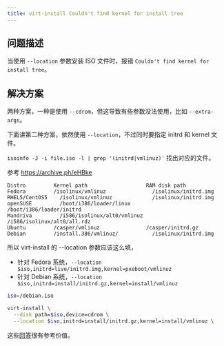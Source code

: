 ```yaml
---
title: virt-install Couldn't find kernel for install tree
---
```



## 问题描述

当使用 `--location` 参数安装 ISO 文件时，报错 `Couldn't find kernel for install tree`。

## 解决方案

两种方案，一种是使用 `--cdrom`，但这导致有些参数没法使用，比如 `--extra-args`。

下面讲第二种方案，依然使用 `--location`，不过同时要指定 initrd 和 kernel 文件。

`isoinfo -J -i file.iso -l | grep '(initrd|vmlinuz)'` 找出对应的文件。

参考 https://archive.ph/eHBke

```
Distro	       Kernel path	                 RAM disk path
Fedora	       /isolinux/vmlinuz     	       /isolinux/initrd.img
RHEL5/CentOS5	 /isolinux/vmlinuz     	       /isolinux/initrd.img
openSUSE	     /boot/i386/loader/linux	     /boot/i386/loader/initrd
Mandriva	     /i586/isolinux/alt0/vmlinuz	 /i586/isolinux/alt0/all.rdz
Ubuntu	       /casper/vmlinuz	             /casper/initrd.gz
Debian	       /install.386/vmlinuz/	       /isolinux/initrd.img
```

所以 virt-install 的 --location 参数应该这么填，

- 针对 Fedora 系统，`--location $iso,initrd=live/initrd.img,kernel=pxeboot/vmlinuz`
- 针对 Debian 系统，`--location $iso,initrd=install/initrd.gz,kernel=install/vmlinuz`

```sh
iso=/debian.iso

virt-install \
  --disk path=$iso,device=cdrom \
  --location $iso,initrd=install/initrd.gz,kernel=install/vmlinuz \
```

这些[回答](https://askubuntu.com/q/789358/1675926)很有参考价值。
